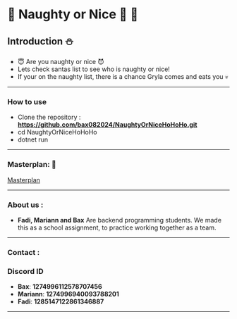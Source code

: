 
# :christmas_tree:  Naughty or Nice :santa:  :christmas_tree: 

## Introduction  :snowman:

- :innocent:  Are you naughty or nice  :smiling_imp:
- Lets check santas list to see who is naughty or nice! 
- If your on the naughty list, there is a chance Gryla comes and eats you  :skull:

---

### How to use

- Clone the repository : **https://github.com/bax082024/NaughtyOrNiceHoHoHo.git**
- cd NaughtyOrNiceHoHoHo
- dotnet run


---

### Masterplan:  :gift:

[Masterplan](/Masterplan/Prosjektuke-skisse.PNG)  

---

### About us : 
- **Fadi, Mariann and Bax** Are backend programming students.
We made this as a school assignment, to practice working together as a team.

---

### Contact :

### Discord ID

- **Bax**: **1274996112578707456**
- **Mariann**: **1274996940093788201**
- **Fadi**: **1285147122861346887**

---
